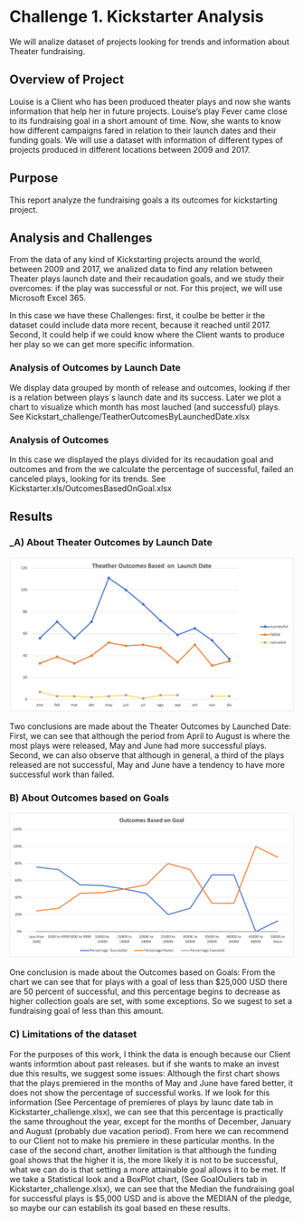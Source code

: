 # Challenge 1. Kickstarter Analysis 
We will analize dataset of projects looking for trends and information about Theater fundraising. 

## Overview of Project
Louise is a Client who has been produced  theater plays and now she wants information that help her in future projects. 
Louise’s play Fever came close to its fundraising goal in a short amount of time. Now, she wants to know how different campaigns fared in relation to their launch dates and their funding goals. We will use a dataset with information of different types of projects produced in different locations between 2009 and 2017. 

## Purpose
This report analyze the fundraising goals a its outcomes for kickstarting project.  
## Analysis and Challenges
From the data of any kind of Kickstarting projects around the world, between 2009 and 2017, we analized data to find any relation between Theater plays launch date and their recaudation goals, and we study their overcomes: if the play was successful or not. For this project, we will use Microsoft Excel 365.

In this case we have these Challenges:  first, it coulbe be better ir the dataset could include data more recent, because it reached  until 2017. Second, It could help if we could know where the Client wants to produce her play so we can get more specific information. 

### Analysis of Outcomes by Launch Date
We display data grouped by month of release and outcomes, looking if ther is a relation between plays´s launch date and its success. Later we plot a chart to visualize which month has most lauched (and successful) plays. 
See Kickstart_challenge/TeatherOutcomesByLaunchedDate.xlsx
### Analysis of Outcomes 
In this case we displayed the plays divided for its recaudation goal and outcomes and from the we  calculate the percentage of successful, failed  an canceled plays, looking for its trends.   See Kickstarter.xls/OutcomesBasedOnGoal.xlsx

## Results
### _A) About Theater Outcomes by Launch Date
![T](https://github.com/MariloyH/Kickstarter_analysis/blob/main/Theather_Outcomes_vs_Launch.png)

Two conclusions are made about the Theater Outcomes by Launched Date: 
First, we can see that although the period from April to August is where the most plays were released, May and June had more successful plays.
Second, we can also observe that although in general, a third of the plays  released are not successful, May and June have a tendency to have more successful work than failed.

### B) About Outcomes based on Goals
![ ](https://github.com/MariloyH/Kickstarter_analysis/blob/main/Outcomes_vs_Goals.png)

One conclusion is made about the Outcomes based on Goals:
From the chart we can see that for plays with a goal of less than $25,000 USD there are 50 percent of successful, and this percentage begins to decrease as higher collection goals are set, with some exceptions. So we sugest to set a fundraising goal of less than this amount. 
### C) Limitations of the dataset
For the purposes of this work, I think the data is enough because our Client wants informtion about past releases. but if she wants to make an invest due this results, we suggest some issues: 
Although the first chart shows that the plays premiered in the months of May and June have fared better, it does not show the percentage of successful works. If we look for this information (See Percentage of premieres of plays by launc date tab in Kickstarter_challenge.xlsx), we can see that this percentage is practically the same throughout the year, except for the months of December, January and August (probably due vacation period). From here we can recommend to our Client not to make his premiere in these particular months.
In the case of the second chart, another limitation is that although the funding goal shows that the higher it is, the more likely it is not to be successful, what we can do is that setting a more attainable goal allows it to be met. If we take a Statistical look  and a BoxPlot chart, (See GoalOuliers tab in Kickstarter_challenge.xlsx), we can see that the Median  the fundraising goal for successful plays is $5,000 USD and is above the MEDIAN of the pledge, so maybe our can establish its goal based en these results. 




